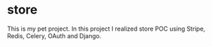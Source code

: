 # store
This is my pet project. In this project I realized store POC using Stripe, Redis, Celery, OAuth and Django. 
